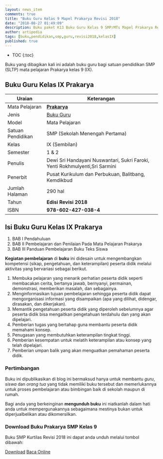 ```yaml
---
layout: news_item
comments: true
title: "Buku Guru Kelas 9 Mapel Prakarya Revisi 2018"
date: "2018-08-27 01:49:09"
description: Buku paket K13 Buku Guru Kelas 9 SMP/MTs Mapel Prakarya Revisi 2018 sebagai referensi dalam pelaksanaan pembelajaran Prakarya SMP/MTs kelas IX.
author: artipedia
tags: [buku,pendidikan,smp,guru,revisi2018,kelasIX]
published: true
---
```

* TOC
{:toc}

<script type="application/ld+json">
{
  "@context":"http://schema.org",
  "@type":"Book",
  "name" : "{{ page.title }}",
  "author": {
    "@type":"Person",
    "name":"Dewi Sri Handayani Nuswantari, Sukri Faroki, Yenti Rokhmulyenti,Sri Sarmini"},
  "url" : "{{ site.url }}{{ page.url }}",
  "workExample" : [{
    "@type": "Book",
    "isbn": "978-602-427-038-4",
    "bookEdition": "Revisi 2018",
    "bookFormat": "http://schema.org/Hardcover",
    "potentialAction":{
    "@type":"ReadAction",
    "target":
      {
        "@type":"EntryPoint",
        "urlTemplate":"{{ site.url }}{{ page.url }}",
        "actionPlatform":[
          "http://schema.org/DesktopWebPlatform",
          "http://schema.org/IOSPlatform",
          "http://schema.org/AndroidPlatform"
        ]
      }
      }
    }
    ]
    }
 
</script>

Buku yang dibagikan kali ini adalah buku guru bagi satuan pendidikan SMP (SLTP) mata pelajaran Prakarya kelas 9 (IX).

## Buku Guru Kelas IX Prakarya

|Uraian|Keterangan|
| --- | --- |
|Mata Pelajaran|<a href="/wiki/buku-guru-kelas-9-smp-mapel-prakarya-revisi-2018.html" title="Buku Guru Kelas 9 SMP/MTs Mapel Prakarya Revisi 2018"><strong>Prakarya</strong></a>|
|Jenis|<a href="/buku" title="Buku Guru" target="_blank">Buku Guru</a>|
|Model|Mata Pelajaran|
|Satuan Pendidikan|SMP (Sekolah Menengah Pertama)|
Kelas|IX (Sembilan)|
|Semester|1 & 2 |
Penulis|Dewi Sri Handayani Nuswantari, Sukri Faroki, Yenti Rokhmulyenti,Sri Sarmini|
|Penerbit|Pusat Kurikulum dan Perbukuan, Balitbang, Kemdikbud|
|Jumlah Halaman|290 hal|
|Tahun|<strong>Edisi Revisi 2018</strong>|
|ISBN|<strong>978-602-427-038-4</strong>|

## Isi Buku Guru Kelas IX Prakarya
1. BAB I Pendahuluan
2. BAB II Pembelajaran dan Penilaian Pada Mata Pelajaran Prakarya
3. BAB III Panduan Pembelajaran Buku Teks Siswa

<b>Kegiatan pembelajaran</b> di <b>buku</b> ini didesain untuk mengembangkan kompetensi (sikap, pengetahuan, dan keterampilan) peserta didik melalui aktivitas yang bervariasi sebagai berikut.
<ol><li>Membuka pelajaran yang menarik perhatian peserta didik seperti membacakan cerita, bertanya jawab, bernyanyi, permainan, demonstrasi, memberikan masalah, dan sebagainya.</li><li>Menginformasikan tujuan pembelajaran sehingga peserta didik dapat mengorganisasi informasi yang disampaikan (apa yang dilihat, didengar, dirasakan, dan dikerjakan).</li><li>Memantik pengetahuan peserta didik yang diperoleh sebelumnya agar peserta didik bisa mengaitkan pengetahuan terdahulu dan yang akan dipelajari.</li><li>Pemberian tugas yang bertahap guna membantu peserta didik memahami konsep.</li><li>Penugasan yang membutuhkan keterampilan tingkat tinggi.</li><li>Pemberian kesempatan untuk melatih keterampilan atau konsep yang telah dipelajari.</li><li>Pemberian umpan balik yang akan menguatkan pemahaman peserta didik.</li></ol>
  
### Pertimbangan
Buku ini dipublikasikan di blog ini bermaksud hanya untuk membantu _guru_, _siswa_ dan _orang tua_ yang tidak memiliki buku tersebut dan memerlukannya untuk proses pembelajaran atau bimbingan baik di sekolah maupun di rumah.

Bagi anda yang berkeinginan <b>mengunduh buku</b> ini niatkanlah dalam hati anda untuk mempergunakannya sebagaimana mestinya bukan untuk diperjualbelikan atau dikomersilkan.
  
### Download Buku Prakarya SMP Kelas 9
Buku SMP Kurtilas Revisi 2018 ini dapat anda unduh melalui tombol dibawah:
<p class="center"><a class="button download" href="https://docs.google.com/uc?export=download&id=1XNtZcJ9wCytkZaT40wLeeCUSfEQhEwke" rel="nofollow" target="_blank" title="Download">Download</a>
<a class="button demo open-dialog" href="https://drive.google.com/file/d/1XNtZcJ9wCytkZaT40wLeeCUSfEQhEwke/preview" Title="Baca Online" rel="nofollow">Baca Online</a></p>
